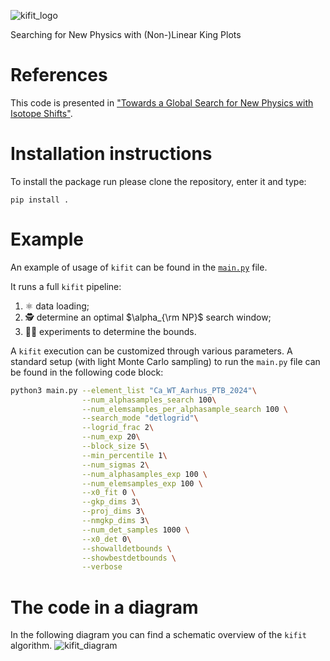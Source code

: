 
![kifit_logo](https://github.com/user-attachments/assets/950adab6-bc29-4850-b916-57bb902bd8cd)


Searching for New Physics with (Non-)Linear King Plots

# References

This code is presented in ["Towards a Global Search for New Physics with Isotope Shifts"](https://arxiv.org/abs/2506.07303).

# Installation instructions

To install the package run please clone the repository, enter it and type:
```
pip install .
```

# Example

An example of usage of `kifit` can be found in the [`main.py`](https://github.com/MatteoRobbiati/kifit/blob/main/src/kifit/main.py) file.

It runs a full `kifit` pipeline:
1. ⚛️ data loading;
2. 🕵️ determine an optimal $\alpha_{\rm NP}$ search window;
3. 🧑‍🔬 experiments to determine the bounds.

A `kifit` execution can be customized through various parameters.
A standard setup (with light Monte Carlo sampling) to run the `main.py` file can be found in the following code block:

```sh
python3 main.py --element_list "Ca_WT_Aarhus_PTB_2024"\
                --num_alphasamples_search 100\
                --num_elemsamples_per_alphasample_search 100 \
                --search_mode "detlogrid"\
                --logrid_frac 2\
                --num_exp 20\
                --block_size 5\
                --min_percentile 1\
                --num_sigmas 2\
                --num_alphasamples_exp 100 \
                --num_elemsamples_exp 100 \
                --x0_fit 0 \
                --gkp_dims 3\
                --proj_dims 3\
                --nmgkp_dims 3\
                --num_det_samples 1000 \
                --x0_det 0\
                --showalldetbounds \
                --showbestdetbounds \
                --verbose
```


# The code in a diagram

In the following diagram you can find a schematic overview of the `kifit` algorithm.
![kifit_diagram](https://github.com/user-attachments/assets/0d9c918f-eef3-4fc1-ab5c-5845907d40b1)

